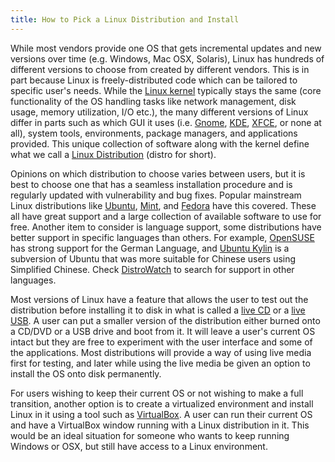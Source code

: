 ```yaml
---
title: How to Pick a Linux Distribution and Install
---
```

While most vendors provide one OS that gets incremental updates and new versions over time (e.g. Windows, Mac OSX, Solaris), Linux has hundreds of different versions to choose from created by different vendors. This is in part because Linux is freely-distributed code which can be tailored to specific user's needs. While the [Linux kernel](https://en.wikipedia.org/wiki/Linux_kernel) typically stays the same (core functionality of the OS handling tasks like network management, disk usage, memory utilization, I/O etc.), the many different versions of Linux differ in parts such as which GUI it uses (i.e. [Gnome](https://www.gnome.org/), [KDE](https://www.kde.org/), [XFCE](http://www.xfce.org/), or none at all), system tools, environments, package managers, and applications provided. This unique collection of software along with the kernel define what we call a [Linux Distribution](https://en.wikipedia.org/wiki/Linux_distribution) (distro for short).

Opinions on which distribution to choose varies between users, but it is best to choose one that has a seamless installation procedure and is regularly updated with vulnerability and bug fixes. Popular mainstream Linux distributions like [Ubuntu](http://www.ubuntu.com/), [Mint](https://www.linuxmint.com/), and [Fedora](https://getfedora.org/) have this covered. These all have great support and a large collection of available software to use for free. Another item to consider is language support, some distributions have better support in specific languages than others. For example, [OpenSUSE](https://en.opensuse.org/Main_Page) has strong support for the German Language, and [Ubuntu Kylin](http://www.ubuntu.com/desktop/ubuntu-kylin) is a subversion of Ubuntu that was more suitable for Chinese users using Simplified Chinese. Check [DistroWatch](http://distrowatch.com/search.php) to search for support in other languages.

Most versions of Linux have a feature that allows the user to test out the distribution before installing it to disk in what is called a [live CD](https://en.wikipedia.org/wiki/Live_CD) or a [live USB](http://www.linuxliveusb.com/). A user can put a smaller version of the distribution either burned onto a CD/DVD or a USB drive and boot from it. It will leave a user's current OS intact but they are free to experiment with the user interface and some of the applications. Most distributions will provide a way of using live media first for testing, and later while using the live media be given an option to install the OS onto disk permanently.

For users wishing to keep their current OS or not wishing to make a full transition, another option is to create a virtualized environment and install Linux in it using a tool such as [VirtualBox](https://www.virtualbox.org/wiki/Downloads). A user can run their current OS and have a VirtualBox window running with a Linux distribution in it. This would be an ideal situation for someone who wants to keep running Windows or OSX, but still have access to a Linux environment.